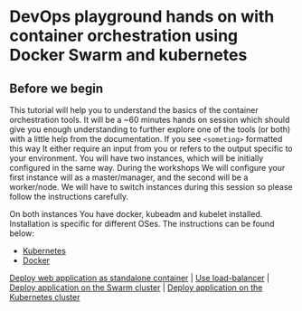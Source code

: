 # DevOps playground hands on with container orchestration using Docker Swarm and kubernetes

## Before we begin
This tutorial will help you to understand the basics of the container orchestration tools. It will be a ~60 minutes hands on session which should give you enough understanding to further explore one of the tools (or both) with a little help from the documentation. If you see ```<someting>``` formatted this way It either require an input from you or refers to the output specific to your environment. You will have two instances, which will be initially configured in the same way. During the workshops We will configure your first instance will as a master/manager, and the second will be a worker/node. We will have to switch instances during this session so please follow the instructions carefully.

On both instances You have docker, kubeadm and kubelet installed.
Installation is specific for different OSes. The instructions can be found below:
- [Kubernetes](https://kubernetes.io/docs/tasks/tools/install-kubectl/)
- [Docker](https://docs.docker.com/install/)

[Deploy web application as standalone container](docs/standalone.md) | [Use load-balancer](docs/lb.md) | [Deploy application on the Swarm cluster](docs/swarm.md) | [Deploy application on the Kubernetes cluster](docs/k8s.md)
